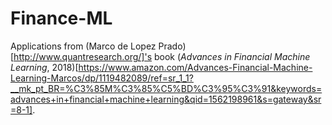# Finance-ML


Applications from (Marco de Lopez Prado)[http://www.quantresearch.org/]'s book (*Advances in Financial Machine Learning*, 2018)[https://www.amazon.com/Advances-Financial-Machine-Learning-Marcos/dp/1119482089/ref=sr_1_1?__mk_pt_BR=%C3%85M%C3%85%C5%BD%C3%95%C3%91&keywords=advances+in+financial+machine+learning&qid=1562198961&s=gateway&sr=8-1].
